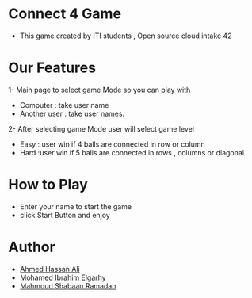 # Connect 4 Game
* This game created by ITI students , Open source cloud intake 42 

# Our Features
1- Main page to select game Mode so you can play with 
* Computer : take user name
* Another user : take user names.

2- After selecting game Mode user will select game level
* Easy : user win if 4 balls are connected in row or column
* Hard :user win if 5 balls are connected in rows , columns or
diagonal

# How to Play
* Enter your name to start the game
* click Start Button and enjoy 

#  Author 
* [Ahmed Hassan Ali](https://github.com/ahmedhassan1999)
* [Mohamed Ibrahim Elgarhy](https://github.com/MohamedElgarhy95)
* [Mahmoud Shabaan Ramadan](https://github.com/mahmoudshaaban5)
